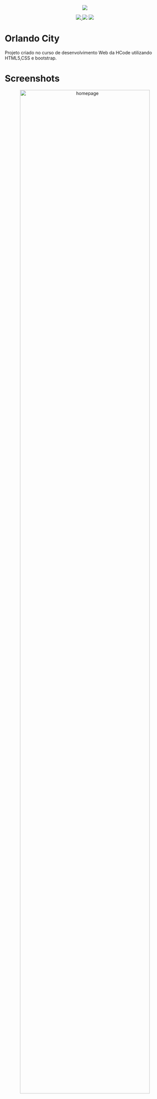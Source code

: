 
<p align=center className="logo">
  <img src="https://raw.githubusercontent.com/DanielOliveiraSouza/OrlandoCity-Clone/orlando-logo.png"
  />
</p>

<p align=center>
  <a href="https://github.com/DanielOliveiraSouza/OrlandoCity-Clone/archive/v0.1.0.zip"><img src="https://img.shields.io/badge/Release-v0.1.0-green"/> </a><img src="https://img.shields.io/badge/language-html-blue"/> <a href="https://github.com/DanielOliveiraSouza/OrlandoCity-Clone/LICENSE.md"><img src="https://img.shields.io/github/license/danieloliveirasouza/OrlandoCity-Clone"/></a>
</p>

Orlando City
===

Projeto criado no curso de desenvolvimento Web da HCode utilizando HTML5,CSS e bootstrap.

Screenshots
===
<p align="center">
	<img src="https://raw.githubusercontent.com/DanielOliveiraSouza/OrlandoCity-Clone/screenshots/Captura de tela de 2020-11-28 20-50-24.png" alt="homepage" width="90%" />
</p>
